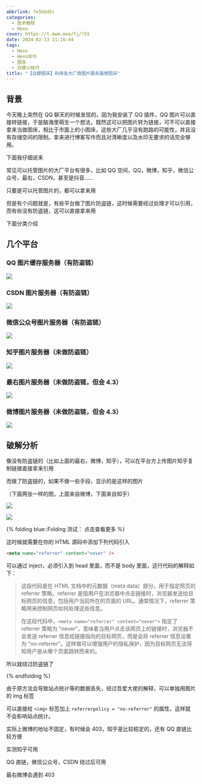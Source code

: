 ```yaml
---
abbrlink: 7e5bbd5c
categories:
  - 技术教程
  - Hexo
cover: https://t.mwm.moe/fj/?55
date: 2024-02-13 21:16:44
tags:
  - Hexo
  - Hexo写作
  - 图床
  - 白嫖小技巧
title: "【白嫖图床】利用各大厂商图片服务器做图床"
---
```


## 背景

今天晚上突然在 QQ 聊天的时候发现的，因为我安装了 QQ 插件，QQ 图片可以直接转链接，于是脑海里萌生一个想法，既然这可以把图片转为链接，可不可以直接拿来当做图床，相比于市面上的小图床，这些大厂几乎没有跑路的可能性，并且没有存储空间的限制。拿来进行博客写作而且对清晰度以及水印无要求的话完全够用。

下面我仔细说来

常见可以托管图片的大厂平台有很多，比如 QQ 空间，QQ，微博，知乎，微信公众号，最右，CSDN，甚至是抖音……

只要是可以托管图片的，都可以拿来用

但是有个问题就是，有些平台做了图片防盗链，这时候需要经过处理才可以引用，而有些没有防盗链，这可以直接拿来用

下面分类介绍

## 几个平台

### QQ 图片缓存服务器（有防盗链）

![](https://gchat.qpic.cn/gchatpic_new/0/0-0-072D3866B4C29929A881EDCDD616FCBE/0)

### CSDN 图片服务器（有防盗链）

![](https://img-blog.csdnimg.cn/img_convert/e4385c18ded556a08bca113fbc130aa8.jpeg#/)

### 微信公众号图片服务器（有防盗链）

![](https://mmbiz.qpic.cn/mmbiz_png/USCMTrw0fX0ia3ibf3JOJBicFQtntuPcaLf2bywtZCsZPZhzAzQqEK9dNLlZZxbRlDNwnzzmXJ79c0e4lBiag1PLWA/640?wx_fmt=png&from=appmsg&wxfrom=5&wx_lazy=1&wx_co=1)

### 知乎图片服务器（未做防盗链）

![](https://pic1.zhimg.com/80/v2-2f2e04db9d0391bbdbacd369c1e78bdc.webp?source=2c26e567)

### 最右图片服务器（未做防盗链，但会 4.3）

![](http://web-f01.izuiyou.com../images/webp/id/2341452572/sz/src?auth_key=1707831600-0-0-b19cf47f3c1dd77b4fe883a0b15b5405)

### 微博图片服务器（未做防盗链，但会 4.3）

![](https://wx1.sinaimg.cn/large/6148b630ly1hkhmvx03moj20q814541f.jpg)

## 破解分析

像没有防盗链的（比如上面的最右，微博，知乎），可以在平台方上传图片知乎复制链接直接拿来引用

而做了防盗链的，如果不做一些手段，显示的是这样的图片

（下面两张一样的图，上面来自微博，下面来自知乎）

![](https://wx4.sinaimg.cn/mw690/008zWmpDly1hms5ucr60sj30mq0exq4s.jpg)

![](https://picx.zhimg.com/80/v2-b3cdc8c08aae0e870ce84f93a4395ca1.png)

{% folding blue::Folding 测试： 点击查看更多 %}

这时候就需要在你的 HTML 源码中添加下列代码引入

```html
<meta name="referrer" content="never" />
```

可以通过 inject，必须引入到 head 里面，而不是 body 里面，这行代码的解释如下：

> 这段代码是在 HTML 文档中的元数据（meta data）部分，用于指定网页的 referrer 策略。referrer 是指用户在浏览器中点击链接时，浏览器发送给目标网页的信息，包括用户当前所在的页面的 URL。通常情况下，referrer 策略用来控制网页如何处理这些信息。
>
> 在这段代码中，`<meta name="referrer" content="never">` 指定了 referrer 策略为 "never"，意味着当用户点击该网页上的链接时，浏览器不会发送 referrer 信息给链接指向的目标网页，而是会将 referrer 信息设置为 "no-referrer"。这样做可以增强用户的隐私保护，因为目标网页无法得知用户是从哪个页面跳转而来的。

所以就绕过防盗链了

{% endfolding %}

由于原方法会导致站点统计等的数据丢失，经过吾爱大佬的解释，可以单独用图片的 img 标签

可以直接给 `<img>` 标签加上 `referrerpolicy = "no-referrer"` 的属性，这样就不会影响站点统计。

实际上微博的地址不固定，有时候会 403，知乎是比较稳定的，还有 QQ 直链比较方便

实测知乎可用

QQ 直链，微信公众号，CSDN 绕过后可用

最右微博会遇到 403
